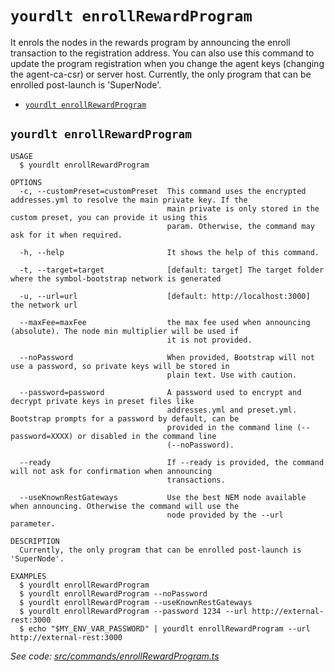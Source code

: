 `yourdlt enrollRewardProgram`
=============================

It enrols the nodes in the rewards program by announcing the enroll transaction to the registration address.  You can also use this command to update the program registration when you change the agent keys (changing the agent-ca-csr) or server host.
Currently, the only program that can be enrolled post-launch is 'SuperNode'.

* [`yourdlt enrollRewardProgram`](#yourdlt-enrollrewardprogram)

## `yourdlt enrollRewardProgram`

```
USAGE
  $ yourdlt enrollRewardProgram

OPTIONS
  -c, --customPreset=customPreset  This command uses the encrypted addresses.yml to resolve the main private key. If the
                                   main private is only stored in the custom preset, you can provide it using this
                                   param. Otherwise, the command may ask for it when required.

  -h, --help                       It shows the help of this command.

  -t, --target=target              [default: target] The target folder where the symbol-bootstrap network is generated

  -u, --url=url                    [default: http://localhost:3000] the network url

  --maxFee=maxFee                  the max fee used when announcing (absolute). The node min multiplier will be used if
                                   it is not provided.

  --noPassword                     When provided, Bootstrap will not use a password, so private keys will be stored in
                                   plain text. Use with caution.

  --password=password              A password used to encrypt and decrypt private keys in preset files like
                                   addresses.yml and preset.yml. Bootstrap prompts for a password by default, can be
                                   provided in the command line (--password=XXXX) or disabled in the command line
                                   (--noPassword).

  --ready                          If --ready is provided, the command will not ask for confirmation when announcing
                                   transactions.

  --useKnownRestGateways           Use the best NEM node available when announcing. Otherwise the command will use the
                                   node provided by the --url parameter.

DESCRIPTION
  Currently, the only program that can be enrolled post-launch is 'SuperNode'.

EXAMPLES
  $ yourdlt enrollRewardProgram
  $ yourdlt enrollRewardProgram --noPassword
  $ yourdlt enrollRewardProgram --useKnownRestGateways
  $ yourdlt enrollRewardProgram --password 1234 --url http://external-rest:3000
  $ echo "$MY_ENV_VAR_PASSWORD" | yourdlt enrollRewardProgram --url http://external-rest:3000
```

_See code: [src/commands/enrollRewardProgram.ts](https://github.com/usingblockchain/yourdlt/blob/v1.3.3/src/commands/enrollRewardProgram.ts)_
